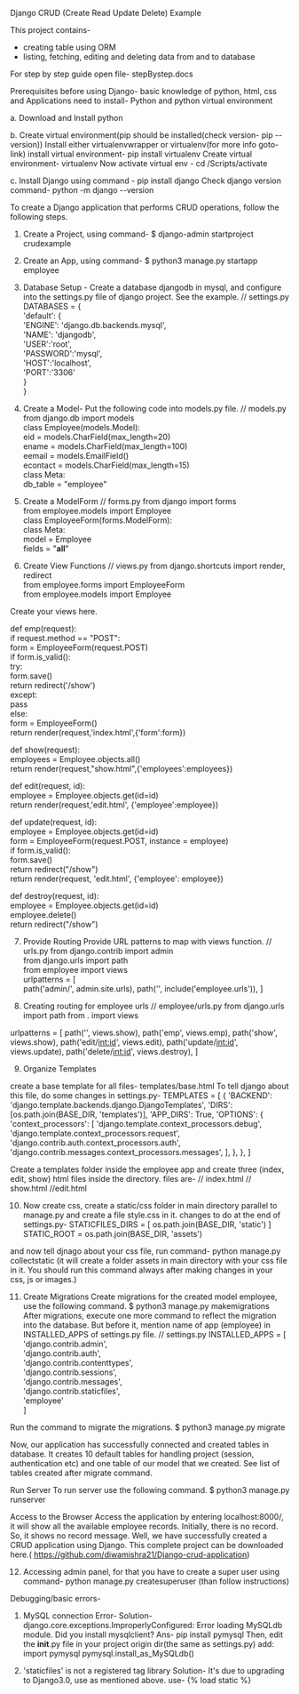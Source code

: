 Django CRUD (Create Read Update Delete) Example

This project contains-
 - creating table using ORM
 - listing, fetching, editing and deleting data from and to database

For step by step guide open file- stepBystep.docs

Prerequisites before using Django-
basic knowledge of python, html, css and 
Applications need to install- Python and python virtual environment

a. Download and Install python

b. Create virtual environment(pip should be installed(check version- pip --version))
Install either virtualenvwrapper or virtualenv(for more info goto- link)
install virtual environment- pip install virtualenv
Create virtual environment- virtualenv <virtual-env>
Now activate virtual env - cd <virtual-env>/Scripts/activate

c. Install Django using command -
pip install django
Check django version command-
	python -m django --version


To create a Django application that performs CRUD operations, follow the following steps.
1. Create a Project, using command- 
$ django-admin startproject crudexample  
2. Create an App, using command- 
$ python3 manage.py startapp employee  

3. Database Setup -
Create a database djangodb in mysql, and configure into the settings.py file of django project. See the example.
// settings.py
DATABASES = {  
    'default': {  
        'ENGINE': 'django.db.backends.mysql',  
        'NAME': 'djangodb',  
        'USER':'root',  
        'PASSWORD':'mysql',  
        'HOST':'localhost',  
        'PORT':'3306'  
    }  
}  

4. Create a Model- 
Put the following code into models.py file.
// models.py
from django.db import models  
class Employee(models.Model):  
    eid = models.CharField(max_length=20)  
    ename = models.CharField(max_length=100)  
    eemail = models.EmailField()  
    econtact = models.CharField(max_length=15)  
    class Meta:  
        db_table = "employee"  

5. Create a ModelForm
// forms.py
from django import forms  
from employee.models import Employee  
class EmployeeForm(forms.ModelForm):  
    class Meta:  
        model = Employee  
        fields = "__all__"  

6. Create View Functions
// views.py
from django.shortcuts import render, redirect  
from employee.forms import EmployeeForm  
from employee.models import Employee  

Create your views here. 

def emp(request):  
    if request.method == "POST":  
        form = EmployeeForm(request.POST)  
        if form.is_valid():  
            try:  
                form.save()  
                return redirect('/show')  
            except:  
                pass  
    else:  
        form = EmployeeForm()  
    return render(request,'index.html',{'form':form})  

def show(request):  
    employees = Employee.objects.all()  
    return render(request,"show.html",{'employees':employees})  

def edit(request, id):  
    employee = Employee.objects.get(id=id)  
    return render(request,'edit.html', {'employee':employee}) 

def update(request, id):  
    employee = Employee.objects.get(id=id)  
    form = EmployeeForm(request.POST, instance = employee)  
    if form.is_valid():  
        form.save()  
        return redirect("/show")  
    return render(request, 'edit.html', {'employee': employee})  

def destroy(request, id):  
    employee = Employee.objects.get(id=id)  
    employee.delete()  
    return redirect("/show")  

7. Provide Routing
Provide URL patterns to map with views function.
// urls.py
from django.contrib import admin  
from django.urls import path  
from employee import views  
urlpatterns = [  
    path('admin/', admin.site.urls),
      path('', include('employee.urls')),
]  

8. Creating routing for employee urls
// employee/urls.py
from django.urls import path
from . import views

urlpatterns = [
    path('', views.show),
    path('emp', views.emp),
    path('show', views.show),
    path('edit/<int:id>', views.edit),
    path('update/<int:id>', views.update),
    path('delete/<int:id>', views.destroy),
]

9. Organize Templates

create a base template for all files- templates/base.html
To tell django about this file, do some changes in settings.py-
TEMPLATES = [
    {
        'BACKEND': 'django.template.backends.django.DjangoTemplates',
        'DIRS': [os.path.join(BASE_DIR, 'templates')],
        'APP_DIRS': True,
        'OPTIONS': {
            'context_processors': [
                'django.template.context_processors.debug',
                'django.template.context_processors.request',
                'django.contrib.auth.context_processors.auth',
                'django.contrib.messages.context_processors.messages',
            ],
        },
    },
]

Create a templates folder inside the employee app and create three (index, edit, show) html files inside the directory. files are-
// index.html
// show.html
//edit.html


10. Now create css, create a static/css folder in main directory parallel to manage.py and create a file style.css in it.
changes to do at the end of settings.py-
STATICFILES_DIRS = [
    os.path.join(BASE_DIR, 'static')
]
STATIC_ROOT = os.path.join(BASE_DIR, 'assets')

and now tell djnago about your css file, run command-
python manage.py collectstatic
(it will create a folder assets in main directory with your css file in it. You should run this command always after making changes in your css, js or images.)

	
11. Create Migrations
Create migrations for the created model employee, use the following command.
$ python3 manage.py makemigrations  
After migrations, execute one more command to reflect the migration into the database. But before it, mention name of app (employee) in INSTALLED_APPS of settings.py file.
// settings.py
INSTALLED_APPS = [  
    'django.contrib.admin',  
    'django.contrib.auth',  
    'django.contrib.contenttypes',  
    'django.contrib.sessions',  
    'django.contrib.messages',  
    'django.contrib.staticfiles',  
    'employee'  
]  

Run the command to migrate the migrations.
$ python3 manage.py migrate  

Now, our application has successfully connected and created tables in database. It creates 10 default tables for handling project (session, authentication etc) and one table of our model that we created.
See list of tables created after migrate command.

Run Server
To run server use the following command.
$ python3 manage.py runserver  

Access to the Browser
Access the application by entering localhost:8000/, it will show all the available employee records.
Initially, there is no record. So, it shows no record message. 
Well, we have successfully created a CRUD application using Django.
This complete project can be downloaded here.( https://github.com/diwamishra21/Django-crud-application)

12. Accessing admin panel, for that you have to create a super user using command-
python manage.py createsuperuser
(than follow instructions)


Debugging/basic errors-

1. MySQL connection Error-
Solution-
django.core.exceptions.ImproperlyConfigured: Error loading MySQLdb module.
Did you install mysqlclient?
Ans-
pip install pymysql
Then, edit the __init__.py file in your project origin dir(the same as settings.py)
add:
import pymysql
pymysql.install_as_MySQLdb()

2. 'staticfiles' is not a registered tag library
Solution-
It's due to upgrading to Django3.0, use as mentioned above.
use-
{% load static %}
